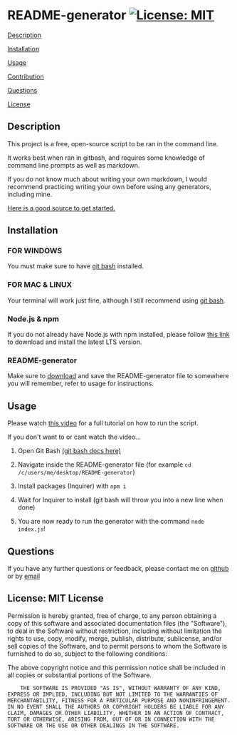 # README-generator [![License: MIT](https://img.shields.io/badge/License-MIT-yellow.svg)](https://opensource.org/licenses/MIT)
[Description](#Description)

[Installation](#Installation)

[Usage](#Usage)

[Contribution](#Contribution)

[Questions](#Questions)

[License](#License)

## Description
This project is a free, open-source script to be ran in the command line. 

It works best when ran in gitbash, and requires some knowledge of command line prompts as well as markdown.

If you do not know much about writing your own markdown, I would recommend practicing writing your own before using any generators, including mine.

[Here is a good source to get started.](https://guides.github.com/features/mastering-markdown/)
## Installation
### FOR WINDOWS
You must make sure to have [git bash](https://git-scm.com/downloads) installed.
### FOR MAC & LINUX
Your terminal will work just fine, although I still recommend using [git bash](https://git-scm.com/downloads).
### Node.js & npm
If you do not already have Node.js with npm installed, please follow [this link](https://nodejs.org/en/download/) to download and install the latest LTS version.
### README-generator
Make sure to [download](https://github.com/Fiskoal/README-generator/archive/refs/heads/main.zip) and save the README-generator file to somewhere you will remember, refer to usage for instructions.
## Usage
Please watch [this video](https://youtu.be/7KLwKdHe6O8) for a full tutorial on how to run the script.

If you don't want to or cant watch the video...

1. Open Git Bash [(git bash docs here)](https://git-scm.com/docs)
       
2. Navigate inside the README-generator file (for example `cd /c/users/me/desktop/README-generator`)
       
3. Install packages (Inquirer) with `npm i`
       
4. Wait for Inquirer to install (git bash will throw you into a new line when done)
       
5. You are now ready to run the generator with the command `node index.js`!
## Questions
If you have any further questions or feedback, please contact me on [github](https://github.com/Fiskoal) or by [email](knicleyjakob@gmail.com)
## License: MIT License
Permission is hereby granted, free of charge, to any person obtaining a copy of this software and associated documentation files (the "Software"), to deal in the Software without restriction, including without limitation the rights to use, copy, modify, merge, publish, distribute, sublicense, and/or sell copies of the Software, and to permit persons to whom the Software is furnished to do so, subject to the following conditions:
        
The above copyright notice and this permission notice shall be included in all copies or substantial portions of the Software.
        
        THE SOFTWARE IS PROVIDED "AS IS", WITHOUT WARRANTY OF ANY KIND, EXPRESS OR IMPLIED, INCLUDING BUT NOT LIMITED TO THE WARRANTIES OF MERCHANTABILITY, FITNESS FOR A PARTICULAR PURPOSE AND NONINFRINGEMENT. IN NO EVENT SHALL THE AUTHORS OR COPYRIGHT HOLDERS BE LIABLE FOR ANY CLAIM, DAMAGES OR OTHER LIABILITY, WHETHER IN AN ACTION OF CONTRACT, TORT OR OTHERWISE, ARISING FROM, OUT OF OR IN CONNECTION WITH THE SOFTWARE OR THE USE OR OTHER DEALINGS IN THE SOFTWARE.
